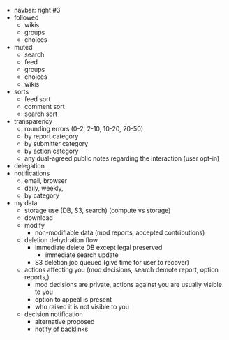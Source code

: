 - navbar: right #3
- followed
	- wikis
	- groups
	- choices
- muted
	- search
	- feed
	- groups
	- choices
	- wikis
- sorts
	- feed sort
	- comment sort
	- search sort
- transparency
	- rounding errors (0-2, 2-10, 10-20, 20-50)
	- by report category
	- by submitter category
	- by action category
	- any dual-agreed public notes regarding the interaction (user opt-in)
- delegation
- notifications
	- email, browser
	- daily, weekly,
	- by category
- my data
	- storage use (DB, S3, search) (compute vs storage)
	- download
	- modify
		- non-modifiable data (mod reports, accepted contributions)
	- deletion dehydration flow
		- immediate delete DB except legal preserved
			- immediate search update
		- S3 deletion job queued (give time for user to recover)
	- actions affecting you (mod decisions, search demote report, option reports,)
		- mod decisions are private, actions against you are usually visible to you
		- option to appeal is present
		- who raised it is not visible to you
	- decision notification
		- alternative proposed
		- notify of backlinks